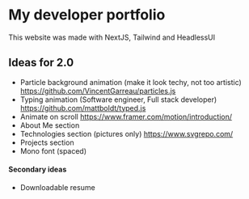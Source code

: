 # My developer portfolio

This website was made with NextJS, Tailwind and HeadlessUI

## Ideas for 2.0

-  Particle background animation (make it look techy, not too artistic) https://github.com/VincentGarreau/particles.js
-  Typing animation (Software engineer, Full stack developer) https://github.com/mattboldt/typed.js
-  Animate on scroll https://www.framer.com/motion/introduction/ 
-  About Me section
-  Technologies section (pictures only) https://www.svgrepo.com/ 
-  Projects section
-  Mono font (spaced)

#### Secondary ideas

-  Downloadable resume
